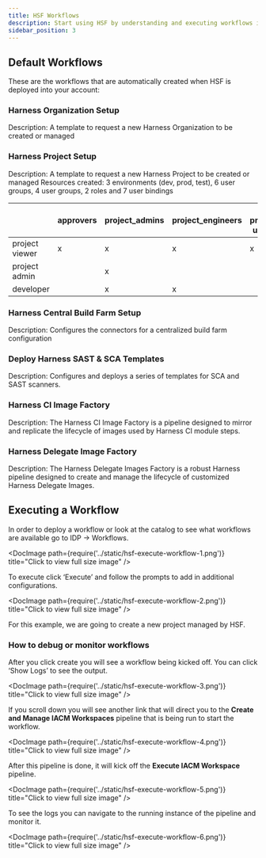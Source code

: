 ```yaml
---
title: HSF Workflows
description: Start using HSF by understanding and executing workflows in IDP.
sidebar_position: 3
---
```

## Default Workflows
These are the workflows that are automatically created when HSF is deployed into your account:

### Harness Organization Setup
Description: A template to request a new Harness Organization to be created or managed

### Harness Project Setup
Description: A template to request a new Harness Project to be created or managed
Resources created: 3 environments (dev, prod, test), 6 user groups, 4 user groups, 2 roles and 7 user bindings

|  | approvers | project_admins | project_engineers | all project users |
| --- | --- | --- | --- | --- |
| project viewer | x | x | x | x |
| project admin |  | x |  |  |
| developer |  | x | x |  |

### Harness Central Build Farm Setup
Description: Configures the connectors for a centralized build farm configuration 

### Deploy Harness SAST & SCA Templates
Description: Configures and deploys a series of templates for SCA and SAST scanners.

### Harness CI Image Factory 
Description: The Harness CI Image Factory is a pipeline designed to mirror and replicate the lifecycle of images used by Harness CI module steps.

### Harness Delegate Image Factory 
Description: The Harness Delegate Images Factory is a robust Harness pipeline designed to create and manage the lifecycle of customized Harness Delegate Images.

## Executing a Workflow 
In order to deploy a workflow or look at the catalog to see what workflows are available go to IDP → Workflows.

   <DocImage path={require('../static/hsf-execute-workflow-1.png')} title="Click to view full size image" />

To execute click ‘Execute’ and follow the prompts to add in additional configurations. 

   <DocImage path={require('../static/hsf-execute-workflow-2.png')} title="Click to view full size image" />

For this example, we are going to create a new project managed by HSF.

### How to debug or monitor workflows
After you click create you will see a workflow being kicked off. You can click ‘Show Logs’ to see the output. 

   <DocImage path={require('../static/hsf-execute-workflow-3.png')} title="Click to view full size image" />

If you scroll down you will see another link that will direct you to the **Create and Manage IACM Workspaces** pipeline that is being run to start the workflow.

   <DocImage path={require('../static/hsf-execute-workflow-4.png')} title="Click to view full size image" />

After this pipeline is done, it will kick off the **Execute IACM Workspace** pipeline. 

   <DocImage path={require('../static/hsf-execute-workflow-5.png')} title="Click to view full size image" />

To see the logs you can navigate to the running instance of the pipeline and monitor it.

   <DocImage path={require('../static/hsf-execute-workflow-6.png')} title="Click to view full size image" />